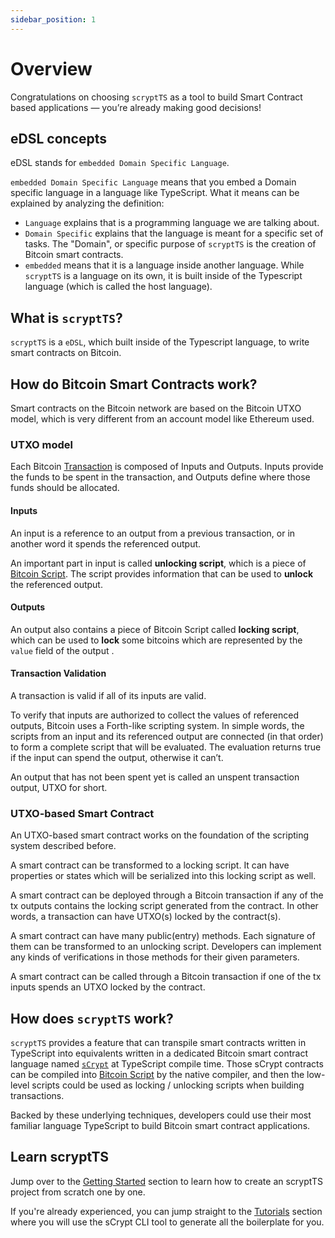 ```yaml
---
sidebar_position: 1
---
```


# Overview

Congratulations on choosing `scryptTS` as a tool to build Smart Contract based applications — you’re already making good decisions!

## eDSL concepts

eDSL stands for `embedded Domain Specific Language`.

`embedded Domain Specific Language` means that you embed a Domain specific language in a language like TypeScript. What it means can be explained by analyzing the definition:

- `Language` explains that is a programming language we are talking about.
- `Domain Specific` explains that the language is meant for a specific set of tasks. The "Domain", or specific purpose of `scryptTS` is the creation of Bitcoin smart contracts.
- `embedded` means that it is a language inside another language. While `scryptTS` is a language on its own, it is built inside of the Typescript language (which is called the host language).

## What is `scryptTS`?

`scryptTS` is a `eDSL`, which built inside of the Typescript language,  to write smart contracts on Bitcoin.

## How do Bitcoin Smart Contracts work?

Smart contracts on the Bitcoin network are based on the Bitcoin UTXO model, which is very different from an account model like Ethereum used.

### UTXO model

Each Bitcoin [Transaction](https://wiki.bitcoinsv.io/index.php/Bitcoin_Transactions) is composed of Inputs and Outputs. Inputs provide the funds to be spent in the transaction, and Outputs define where those funds should be allocated.

#### Inputs

An input is a reference to an output from a previous transaction, or in another word it spends the referenced output. 

An important part in input is called **unlocking script**, which is a piece of  [Bitcoin Script](https://wiki.bitcoinsv.io/index.php/Script). The script provides information that can be used to **unlock** the referenced output.

#### Outputs

An output also contains a piece of Bitcoin Script called **locking script**, which can be used to **lock** some bitcoins which are represented by the `value` field of the output .

#### Transaction Validation

A transaction is valid if all of its inputs are valid. 

To verify that inputs are authorized to collect the values of referenced outputs, Bitcoin uses a Forth-like scripting system. In simple words, the scripts from an input and its referenced output are connected (in that order) to form a complete script that will be evaluated. The evaluation returns true if the input can spend the output, otherwise it can’t.

An output that has not been spent yet is called an unspent transaction output, UTXO for short.

### UTXO-based Smart Contract

An UTXO-based smart contract works on the foundation of the scripting system described before.

A smart contract can be transformed to a locking script. It can have properties or states which will be serialized into this locking script as well. 

A smart contract can be deployed through a Bitcoin transaction if any of the tx outputs contains the locking script generated from the contract. In other words, a transaction can have UTXO(s) locked by the contract(s).

A smart contract can have many public(entry) methods. Each signature of them can be transformed to an unlocking script. Developers can implement any kinds of verifications in those methods for their given parameters.

A smart contract can be called through a Bitcoin transaction if one of the tx inputs spends an UTXO locked by the contract.

## How does `scryptTS` work?

`scryptTS` provides a feature that can transpile smart contracts written in TypeScript into equivalents written in a dedicated Bitcoin smart contract language named [`sCrypt`](https://scrypt.io) at TypeScript compile time. Those sCrypt contracts can be compiled into [Bitcoin Script](https://wiki.bitcoinsv.io/index.php/Script) by the native compiler, and then the low-level scripts could be used as locking / unlocking scripts when building transactions.

Backed by these underlying techniques, developers could use their most familiar language TypeScript to build Bitcoin smart contract applications.

## Learn scryptTS

Jump over to the [Getting Started](./getting-started/installation.md) section to learn how to create an scryptTS project from scratch one by one.

If you're already experienced, you can jump straight to the [Tutorials](./tutorials/hello-world.md) section where you will use the sCrypt CLI tool to generate all the boilerplate for you.


